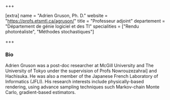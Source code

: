 +++

[extra]
name = "Adrien Gruson, Ph. D."
website = "https://profs.etsmtl.ca/agruson/"
title = "Professeur adjoint"
departement = "Département de génie logiciel et des TI"
specialities = ["Rendu photoréaliste", "Méthodes stochastiques"]

+++

### Bio

Adrien Gruson was a post-doc researcher at McGill University and The University of Tokyo under the supervision of Profs Nowrouzezahrai] and Hachisuka. He was also a member of the Japanese French Laboratory of Informatics (JFLI). His research interests include physically-based rendering, using advance sampling techniques such Markov-chain Monte Carlo, gradient-based estimators.